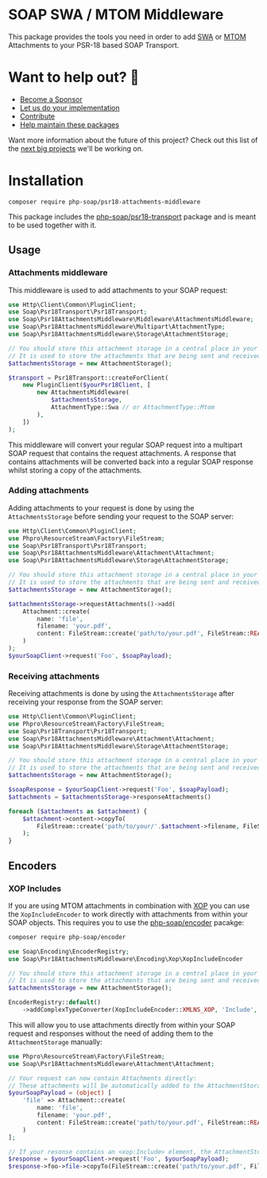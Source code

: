 # SOAP SWA / MTOM Middleware

This package provides the tools you need in order to add [SWA](https://www.w3.org/TR/SOAP-attachments/) or [MTOM](https://www.w3.org/TR/soap12-mtom/) Attachments to your PSR-18 based SOAP Transport.

# Want to help out? 💚

- [Become a Sponsor](https://github.com/php-soap/.github/blob/main/HELPING_OUT.md#sponsor)
- [Let us do your implementation](https://github.com/php-soap/.github/blob/main/HELPING_OUT.md#let-us-do-your-implementation)
- [Contribute](https://github.com/php-soap/.github/blob/main/HELPING_OUT.md#contribute)
- [Help maintain these packages](https://github.com/php-soap/.github/blob/main/HELPING_OUT.md#maintain)

Want more information about the future of this project? Check out this list of the [next big projects](https://github.com/php-soap/.github/blob/main/PROJECTS.md) we'll be working on.

# Installation

```shell
composer require php-soap/psr18-attachments-middleware
```

This package includes the [php-soap/psr18-transport](https://github.com/php-soap/psr18-transport/) package and is meant to be used together with it.

## Usage

### Attachments middleware

This middleware is used to add attachments to your SOAP request:

```php
use Http\Client\Common\PluginClient;
use Soap\Psr18Transport\Psr18Transport;
use Soap\Psr18AttachmentsMiddleware\Middleware\AttachmentsMiddleware;
use Soap\Psr18AttachmentsMiddleware\Multipart\AttachmentType;
use Soap\Psr18AttachmentsMiddleware\Storage\AttachmentStorage;

// You should store this attachment storage in a central place in your application e.g. inside a service container.
// It is used to store the attachments that are being sent and received.
$attachmentsStorage = new AttachmentStorage();

$transport = Psr18Transport::createForClient(
    new PluginClient($yourPsr18Client, [
        new AttachmentsMiddleware(
            $attachmentsStorage,
            AttachmentType::Swa // or AttachmentType::Mtom
        ),
    ])
);
```

This middleware will convert your regular SOAP request into a multipart SOAP request that contains the request attachments.
A response that contains attachments will be converted back into a regular SOAP response whilst storing a copy of the attachments.

### Adding attachments

Adding attachments to your request is done by using the `AttachmentsStorage` before sending your request to the SOAP server:

```php
use Http\Client\Common\PluginClient;
use Phpro\ResourceStream\Factory\FileStream;
use Soap\Psr18Transport\Psr18Transport;
use Soap\Psr18AttachmentsMiddleware\Attachment\Attachment;
use Soap\Psr18AttachmentsMiddleware\Storage\AttachmentStorage;

// You should store this attachment storage in a central place in your application.
// It is used to store the attachments that are being sent and received.
$attachmentsStorage = new AttachmentStorage();

$attachmentsStorage->requestAttachments()->add(
    Attachment::create(
        name: 'file',
        filename: 'your.pdf',
        content: FileStream::create('path/to/your.pdf', FileStream::READ_MODE),
    )
);
$yourSoapClient->request('Foo', $soapPayload);
```

### Receiving attachments

Receiving attachments is done by using the `AttachmentsStorage` after receiving your response from the SOAP server:

```php
use Http\Client\Common\PluginClient;
use Phpro\ResourceStream\Factory\FileStream;
use Soap\Psr18Transport\Psr18Transport;
use Soap\Psr18AttachmentsMiddleware\Attachment\Attachment;
use Soap\Psr18AttachmentsMiddleware\Storage\AttachmentStorage;

// You should store this attachment storage in a central place in your application.
// It is used to store the attachments that are being sent and received.
$attachmentsStorage = new AttachmentStorage();

$soapResponse = $yourSoapClient->request('Foo', $soapPayload);
$attachments = $attachmentsStorage->responseAttachments()

foreach ($attachments as $attachment) {
    $attachment->content->copyTo(
        FileStream::create('path/to/your/'.$attachment->filename, FileStream::WRITE_MODE)
    );
}
```

## Encoders

### XOP Includes

If you are using MTOM attachments in combination with [XOP](https://www.w3.org/TR/xop10/) you can use the `XopIncludeEncoder` to work directly with attachments from within your SOAP objects.
This requires you to use the [php-soap/encoder](https://github.com/php-soap/encoder) pacakge:

```sh
composer require php-soap/encoder
```

```php
use Soap\Encoding\EncoderRegistry;
use Soap\Psr18AttachmentsMiddleware\Encoding\Xop\XopIncludeEncoder

// You should store this attachment storage in a central place in your application.
// It is used to store the attachments that are being sent and received.
$attachmentsStorage = new AttachmentStorage();

EncoderRegistry::default()
    ->addComplexTypeConverter(XopIncludeEncoder::XMLNS_XOP, 'Include', new XopIncludeEncoder($attachmentsStorage));
```

This will allow you to use attachments directly from within your SOAP request and responses without the need of adding them to the `AttachmentStorage` manually:

```php
use Phpro\ResourceStream\Factory\FileStream;
use Soap\Psr18AttachmentsMiddleware\Attachment\Attachment;

// Your request can now contain Attachments directly:
// These attachments will be automatically added to the AttachmentStorageInterface and a <xop:Include> element will be added to your request instead.
$yourSoapPayload = (object) [
    'file' => Attachment::create(
        name: 'file',
        filename: 'your.pdf',
        content: FileStream::create('path/to/your.pdf', FileStream::READ_MODE)
    )
];

// If your resonse contains an <xop:Include> element, the AttachmentStorageInterface will automatically fetch the attachment and replace the <xop:Include> element with the actual attachment content:
$response = $yourSoapClient->request('Foo', $yourSoapPayload);
$response->foo->file->copyTo(FileStream::create('path/to/your.pdf', FileStream::WRITE_MODE));

```
